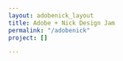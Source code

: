 ```yaml
---
layout: adobenick_layout
title: Adobe + Nick Design Jam
permalink: "/adobenick"
project: []

---
```


